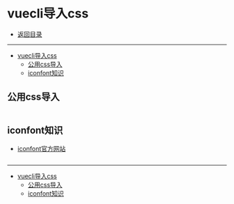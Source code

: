 # vuecli导入css

- [返回目录](./README.md)

---

- [vuecli导入css](#vuecli导入css)
  - [公用css导入](#公用css导入)
  - [iconfont知识](#iconfont知识)

## 公用css导入

<section class="img-flex-box" >
  <section><img class="lazy-image" data-src="../../images/webfront/vuecli/vuecli-0056.png" alt=""></section>
  <section><img class="lazy-image" data-src="../../images/webfront/vuecli/vuecli-0057.png" alt=""></section>
  <section><img class="lazy-image" data-src="../../images/webfront/vuecli/vuecli-0058.png" alt=""></section>
  <section><img class="lazy-image" data-src="../../images/webfront/vuecli/vuecli-0059.png" alt=""></section>
  <section><img class="lazy-image" data-src="../../images/webfront/vuecli/vuecli-0060.png" alt=""></section>
  <section><img class="lazy-image" data-src="../../images/webfront/vuecli/vuecli-0061.png" alt=""></section>
  <section><img class="lazy-image" data-src="../../images/webfront/vuecli/vuecli-0061a.png" alt=""></section>
</section>

## iconfont知识

- [iconfont官方网站](https://www.iconfont.cn/)

<section class="img-flex-box" >
  <section><img class="lazy-image" data-src="../../images/webfront/vuecli/vuecli-0062.png" alt=""></section>
  <section><img class="lazy-image" data-src="../../images/webfront/vuecli/vuecli-0063.png" alt=""></section>
  <section><img class="lazy-image" data-src="../../images/webfront/vuecli/vuecli-0064.png" alt=""></section>
  <section><img class="lazy-image" data-src="../../images/webfront/vuecli/vuecli-0065.png" alt=""></section>
  <section><img class="lazy-image" data-src="../../images/webfront/vuecli/vuecli-0066.png" alt=""></section>
  <section><img class="lazy-image" data-src="../../images/webfront/vuecli/vuecli-0067.png" alt=""></section>
  <section><img class="lazy-image" data-src="../../images/webfront/vuecli/vuecli-0068.png" alt=""></section>
  <section><img class="lazy-image" data-src="../../images/webfront/vuecli/vuecli-0069.png" alt=""></section>
  <section><img class="lazy-image" data-src="../../images/webfront/vuecli/vuecli-0070.png" alt=""></section>
  <section><img class="lazy-image" data-src="../../images/webfront/vuecli/vuecli-0071.png" alt=""></section>
  <section><img class="lazy-image" data-src="../../images/webfront/vuecli/vuecli-0072.png" alt=""></section>
  <section><img class="lazy-image" data-src="../../images/webfront/vuecli/vuecli-0073.png" alt=""></section>
</section>

---

- [vuecli导入css](#vuecli导入css)
  - [公用css导入](#公用css导入)
  - [iconfont知识](#iconfont知识)

<!-- js处理背景和css样式 -->
<script type="module" src="/js/github.js"></script>
